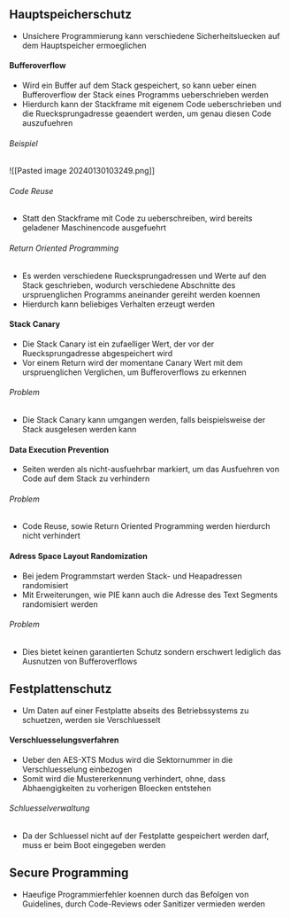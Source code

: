 ## Hauptspeicherschutz
- Unsichere Programmierung kann verschiedene Sicherheitsluecken auf dem Hauptspeicher ermoeglichen
#### Bufferoverflow
- Wird ein Buffer auf dem Stack gespeichert, so kann ueber einen Bufferoverflow der Stack eines Programms ueberschrieben werden
- Hierdurch kann der Stackframe mit eigenem Code ueberschrieben und die Ruecksprungadresse geaendert werden, um genau diesen Code auszufuehren
###### Beispiel
![[Pasted image 20240130103249.png]]
###### Code Reuse
- Statt den Stackframe mit Code zu ueberschreiben, wird bereits geladener Maschinencode ausgefuehrt 
###### Return Oriented Programming
- Es werden verschiedene Ruecksprungadressen und Werte auf den Stack geschrieben, wodurch verschiedene Abschnitte des urspruenglichen Programms aneinander gereiht werden koennen
- Hierdurch kann beliebiges Verhalten erzeugt werden
#### Stack Canary
- Die Stack Canary ist ein zufaelliger Wert, der vor der Ruecksprungadresse abgespeichert wird
- Vor einem Return wird der momentane Canary Wert mit dem urspruenglichen Verglichen, um Bufferoverflows zu erkennen
###### Problem
- Die Stack Canary kann umgangen werden, falls beispielsweise der Stack ausgelesen werden kann
#### Data Execution Prevention
- Seiten werden als nicht-ausfuehrbar markiert, um das Ausfuehren von Code auf dem Stack zu verhindern
###### Problem
- Code Reuse, sowie Return Oriented Programming werden hierdurch nicht verhindert
#### Adress Space Layout Randomization
- Bei jedem Programmstart werden Stack- und Heapadressen randomisiert
- Mit Erweiterungen, wie PIE kann auch die Adresse des Text Segments randomisiert werden
###### Problem
- Dies bietet keinen garantierten Schutz sondern erschwert lediglich das Ausnutzen von Bufferoverflows
## Festplattenschutz
- Um Daten auf einer Festplatte abseits des Betriebssystems zu schuetzen, werden sie Verschluesselt
#### Verschluesselungsverfahren
- Ueber den AES-XTS Modus wird die Sektornummer in die Verschluesselung einbezogen
- Somit wird die Mustererkennung verhindert, ohne, dass Abhaengigkeiten zu vorherigen Bloecken entstehen
###### Schluesselverwaltung
- Da der Schluessel nicht auf der Festplatte gespeichert werden darf, muss er beim Boot eingegeben werden
## Secure Programming
- Haeufige Programmierfehler koennen durch das Befolgen von Guidelines, durch Code-Reviews oder Sanitizer vermieden werden